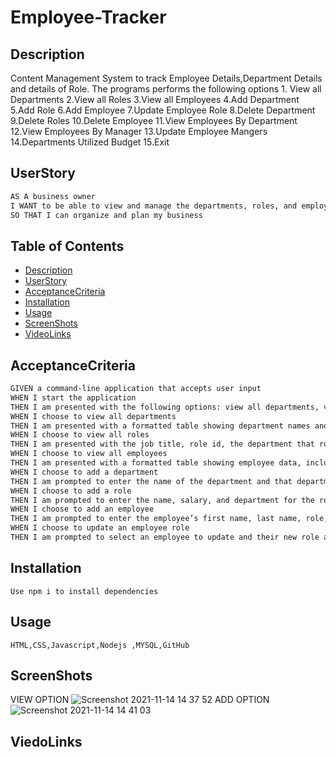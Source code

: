 # Employee-Tracker

## Description

Content Management System to track Employee Details,Department Details and details of Role.
The programs performs the following options 1. View all Departments
2.View all Roles
3.View all Employees
4.Add Department
5.Add Role
6.Add Employee
7.Update Employee Role
8.Delete Department
9.Delete Roles
10.Delete Employee
11.View Employees By Department
12.View Employees By Manager
13.Update Employee Mangers
14.Departments Utilized Budget
15.Exit

## UserStory

```md
AS A business owner
I WANT to be able to view and manage the departments, roles, and employees in my company
SO THAT I can organize and plan my business
```

## Table of Contents

-   [Description](#Description)
-   [UserStory](#UserStory)
-   [AcceptanceCriteria](#AcceptanceCriteria)
-   [Installation](#Installation)
-   [Usage](#Usage)
-   [ScreenShots](#ScreenShots)
-   [VideoLinks](#VideoLinks)

## AcceptanceCriteria

```md
GIVEN a command-line application that accepts user input
WHEN I start the application
THEN I am presented with the following options: view all departments, view all roles, view all employees, add a department, add a role, add an employee, and update an employee role
WHEN I choose to view all departments
THEN I am presented with a formatted table showing department names and department ids
WHEN I choose to view all roles
THEN I am presented with the job title, role id, the department that role belongs to, and the salary for that role
WHEN I choose to view all employees
THEN I am presented with a formatted table showing employee data, including employee ids, first names, last names, job titles, departments, salaries, and managers that the employees report to
WHEN I choose to add a department
THEN I am prompted to enter the name of the department and that department is added to the database
WHEN I choose to add a role
THEN I am prompted to enter the name, salary, and department for the role and that role is added to the database
WHEN I choose to add an employee
THEN I am prompted to enter the employee’s first name, last name, role, and manager, and that employee is added to the database
WHEN I choose to update an employee role
THEN I am prompted to select an employee to update and their new role and this information is updated in the database
```

## Installation

```
Use npm i to install dependencies
```

## Usage

```
HTML,CSS,Javascript,Nodejs ,MYSQL,GitHub
```

## ScreenShots

VIEW OPTION
![Screenshot 2021-11-14 14 37 52](https://user-images.githubusercontent.com/86656634/141666449-7ff7113d-3fde-4132-b009-b4999be078b9.png)
ADD OPTION
![Screenshot 2021-11-14 14 41 03](https://user-images.githubusercontent.com/86656634/141666531-abe77a47-8c57-4fd4-8f0b-65db446617d2.png)

## ViedoLinks
